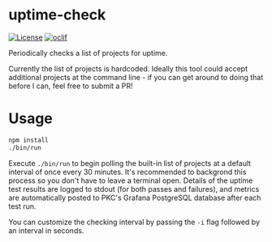 uptime-check
============

[![License](https://img.shields.io/npm/l/uptime-check.svg)](https://github.com/pkcsecurity/uptime-check/blob/master/LICENSE)
[![oclif](https://img.shields.io/badge/cli-oclif-brightgreen.svg)](https://oclif.io)

Periodically checks a list of projects for uptime.


Currently the list of projects is hardcoded. Ideally this tool could accept additional projects at the command line - if you can get around to doing that before I can, feel free to submit a PR!

# Usage
```bash
npm install
./bin/run
```

Execute `./bin/run` to begin polling the built-in list of projects at a default interval of once every 30 minutes. It's recommended to backgrond this process so you don't have to leave a terminal open. Details of the uptime test results are logged to stdout (for both passes and failures), and metrics are automatically posted to PKC's Grafana PostgreSQL database after each test run.

You can customize the checking interval by passing the `-i` flag followed by an interval in seconds.
